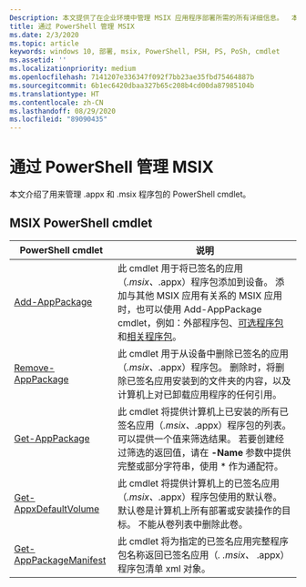 ```yaml
---
Description: 本文提供了在企业环境中管理 MSIX 应用程序部署所需的所有详细信息。  本文的目标读者是企业和 IT 开发人员。
title: 通过 PowerShell 管理 MSIX
ms.date: 2/3/2020
ms.topic: article
keywords: windows 10, 部署, msix, PowerShell, PSH, PS, PoSh, cmdlet
ms.assetid: ''
ms.localizationpriority: medium
ms.openlocfilehash: 7141207e336347f092f7bb23ae35fbd75464887b
ms.sourcegitcommit: 6b1ec6420dbaa327b65c208b4cd00da87985104b
ms.translationtype: HT
ms.contentlocale: zh-CN
ms.lasthandoff: 08/29/2020
ms.locfileid: "89090435"
---
```

# <a name="managing-msix-with-powershell"></a>通过 PowerShell 管理 MSIX
本文介绍了用来管理 .appx 和 .msix 程序包的 PowerShell cmdlet。

## <a name="msix-powershell-cmdlets"></a>MSIX PowerShell cmdlet

| PowerShell cmdlet | 说明 |
|-------------------|-------------|
| [Add-AppPackage](/powershell/module/appx/add-appxpackage?view=win10-ps) | 此 cmdlet 用于将已签名的应用（*.msix、*.appx）程序包添加到设备。 添加与其他 MSIX 应用有关系的 MSIX 应用时，也可以使用 Add-AppPackage cmdlet，例如：外部程序包、[可选程序包](../package/optional-packages.md)和[相关程序包](../package/optional-packages.md)。 |
| [Remove-AppPackage](/powershell/module/appx/remove-appxpackage?view=win10-ps) | 此 cmdlet 用于从设备中删除已签名的应用（*.msix、*.appx）程序包。 删除时，将删除已签名应用安装到的文件夹的内容，以及计算机上对已卸载应用程序的任何引用。 |
| [Get-AppPackage](/powershell/module/appx/get-appxpackage?view=win10-ps) | 此 cmdlet 将提供计算机上已安装的所有已签名应用（*.msix、*.appx）程序包的列表。 可以提供一个值来筛选结果。 若要创建经过筛选的返回值，请在 **-Name** 参数中提供完整或部分字符串，使用 * 作为通配符。 |
| [Get-AppxDefaultVolume](/powershell/module/appx/get-appxdefaultvolume?view=win10-ps) | 此 cmdlet 将提供计算机上的已签名应用（*.msix、*.appx）程序包使用的默认卷。 默认卷是计算机上所有部署或安装操作的目标。 不能从卷列表中删除此卷。 |
| [Get-AppPackageManifest](/powershell/module/appx/get-appxpackagemanifest?view=win10-ps) | 此 cmdlet 将为指定的已签名应用完整程序包名称返回已签名应用（*. .msix、* .appx）程序包清单 xml 对象。 |